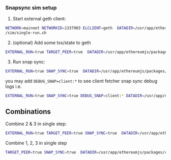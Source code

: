 ### Snapsync sim setup

1. Start external geth client:
```bash
NETWORK=mainnet NETWORKID=1337903 ELCLIENT=geth  DATADIR=/usr/app/ethereumjs/packages/client/data test
/sim/single-run.sh
```

2. (optional) Add some txs/state to geth
```bash
EXTERNAL_RUN=true TARGET_PEER=true  DATADIR=/usr/app/ethereumjs/packages/client/data npm run tape -- test/sim/snapsync.spec.ts
```

3. Run snap sync:
```bash
EXTERNAL_RUN=true SNAP_SYNC=true  DATADIR=/usr/app/ethereumjs/packages/client/data npm run tape -- test/sim/snapsync.spec.ts
```
you may add `DEBUG_SNAP=client:*` to see client fetcher snap sync debug logs i.e.
```bash
EXTERNAL_RUN=true SNAP_SYNC=true DEBUG_SNAP=client:* DATADIR=/usr/app/ethereumjs/packages/client/data npm run tape -- test/sim/snapsync.spec.ts
```

## Combinations

Combine 2 & 3 in single step:
```bash
EXTERNAL_RUN=true TARGET_PEER=true SNAP_SYNC=true  DATADIR=/usr/app/ethereumjs/packages/client/data npm run tape -- test/sim/snapsync.spec.ts
```

Combine 1, 2, 3 in single step
```bash
TARGET_PEER=true SNAP_SYNC=true  DATADIR=/usr/app/ethereumjs/packages/client/data npm run tape -- test/sim/snapsync.spec.ts
```